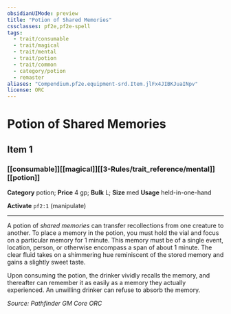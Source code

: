 ```yaml
---
obsidianUIMode: preview
title: "Potion of Shared Memories"
cssclasses: pf2e,pf2e-spell
tags:
  - trait/consumable
  - trait/magical
  - trait/mental
  - trait/potion
  - trait/common
  - category/potion
  - remaster
aliases: "Compendium.pf2e.equipment-srd.Item.jlFx4JIBKJuaINpv"
license: ORC
---
```

# Potion of Shared Memories
## Item 1
### [[consumable]][[magical]][[3-Rules/trait_reference/mental]][[potion]]

**Category** potion; 
**Price** 4 gp; 
**Bulk** L; **Size** med
**Usage** held-in-one-hand

**Activate** `pf2:1` (manipulate)

* * *

A potion of _shared memories_ can transfer recollections from one creature to another. To place a memory in the potion, you must hold the vial and focus on a particular memory for 1 minute. This memory must be of a single event, location, person, or otherwise encompass a span of about 1 minute. The clear fluid takes on a shimmering hue reminiscent of the stored memory and gains a slightly sweet taste.

Upon consuming the potion, the drinker vividly recalls the memory, and thereafter can remember it as easily as a memory they actually experienced. An unwilling drinker can refuse to absorb the memory.

*Source: Pathfinder GM Core*
*ORC*